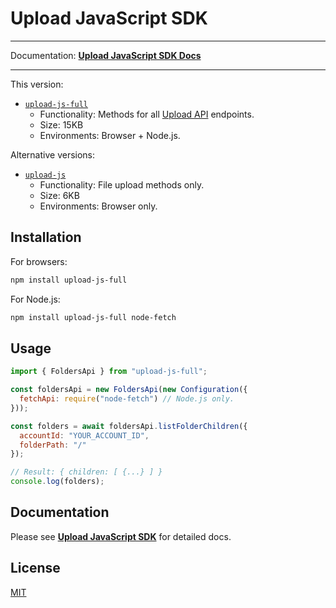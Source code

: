 # Upload JavaScript SDK

---

Documentation: **[Upload JavaScript SDK Docs](https://upload.io/docs/upload-sdk/javascript)**

---

This version:

- [`upload-js-full`](https://github.com/upload-io/upload-js-full)
  - Functionality: Methods for all [Upload API](https://upload.io/docs/upload-api) endpoints.
  - Size: 15KB
  - Environments: Browser + Node.js.

Alternative versions:

- [`upload-js`](https://github.com/upload-io/upload-js)
  - Functionality: File upload methods only.
  - Size: 6KB
  - Environments: Browser only.

## Installation

For browsers:

```bash
npm install upload-js-full
```

For Node.js:

```bash
npm install upload-js-full node-fetch
```

## Usage

```javascript
import { FoldersApi } from "upload-js-full";

const foldersApi = new FoldersApi(new Configuration({
  fetchApi: require("node-fetch") // Node.js only.
}));

const folders = await foldersApi.listFolderChildren({
  accountId: "YOUR_ACCOUNT_ID",
  folderPath: "/"
});

// Result: { children: [ {...} ] }
console.log(folders);
```

## Documentation

Please see **[Upload JavaScript SDK](https://upload.io/docs/upload-sdk/javascript)** for detailed docs.

## License

[MIT](LICENSE)
